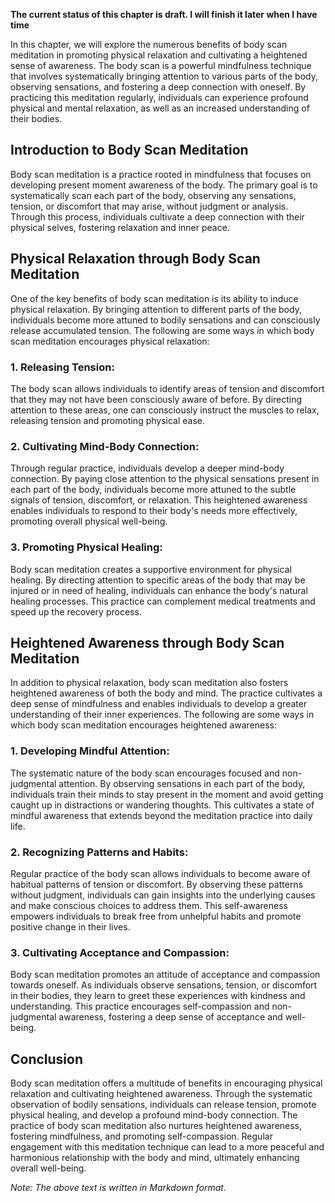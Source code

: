 **The current status of this chapter is draft. I will finish it later when I have time**

In this chapter, we will explore the numerous benefits of body scan meditation in promoting physical relaxation and cultivating a heightened sense of awareness. The body scan is a powerful mindfulness technique that involves systematically bringing attention to various parts of the body, observing sensations, and fostering a deep connection with oneself. By practicing this meditation regularly, individuals can experience profound physical and mental relaxation, as well as an increased understanding of their bodies.

Introduction to Body Scan Meditation
------------------------------------

Body scan meditation is a practice rooted in mindfulness that focuses on developing present moment awareness of the body. The primary goal is to systematically scan each part of the body, observing any sensations, tension, or discomfort that may arise, without judgment or analysis. Through this process, individuals cultivate a deep connection with their physical selves, fostering relaxation and inner peace.

Physical Relaxation through Body Scan Meditation
------------------------------------------------

One of the key benefits of body scan meditation is its ability to induce physical relaxation. By bringing attention to different parts of the body, individuals become more attuned to bodily sensations and can consciously release accumulated tension. The following are some ways in which body scan meditation encourages physical relaxation:

### 1. Releasing Tension:

The body scan allows individuals to identify areas of tension and discomfort that they may not have been consciously aware of before. By directing attention to these areas, one can consciously instruct the muscles to relax, releasing tension and promoting physical ease.

### 2. Cultivating Mind-Body Connection:

Through regular practice, individuals develop a deeper mind-body connection. By paying close attention to the physical sensations present in each part of the body, individuals become more attuned to the subtle signals of tension, discomfort, or relaxation. This heightened awareness enables individuals to respond to their body's needs more effectively, promoting overall physical well-being.

### 3. Promoting Physical Healing:

Body scan meditation creates a supportive environment for physical healing. By directing attention to specific areas of the body that may be injured or in need of healing, individuals can enhance the body's natural healing processes. This practice can complement medical treatments and speed up the recovery process.

Heightened Awareness through Body Scan Meditation
-------------------------------------------------

In addition to physical relaxation, body scan meditation also fosters heightened awareness of both the body and mind. The practice cultivates a deep sense of mindfulness and enables individuals to develop a greater understanding of their inner experiences. The following are some ways in which body scan meditation encourages heightened awareness:

### 1. Developing Mindful Attention:

The systematic nature of the body scan encourages focused and non-judgmental attention. By observing sensations in each part of the body, individuals train their minds to stay present in the moment and avoid getting caught up in distractions or wandering thoughts. This cultivates a state of mindful awareness that extends beyond the meditation practice into daily life.

### 2. Recognizing Patterns and Habits:

Regular practice of the body scan allows individuals to become aware of habitual patterns of tension or discomfort. By observing these patterns without judgment, individuals can gain insights into the underlying causes and make conscious choices to address them. This self-awareness empowers individuals to break free from unhelpful habits and promote positive change in their lives.

### 3. Cultivating Acceptance and Compassion:

Body scan meditation promotes an attitude of acceptance and compassion towards oneself. As individuals observe sensations, tension, or discomfort in their bodies, they learn to greet these experiences with kindness and understanding. This practice encourages self-compassion and non-judgmental awareness, fostering a deep sense of acceptance and well-being.

Conclusion
----------

Body scan meditation offers a multitude of benefits in encouraging physical relaxation and cultivating heightened awareness. Through the systematic observation of bodily sensations, individuals can release tension, promote physical healing, and develop a profound mind-body connection. The practice of body scan meditation also nurtures heightened awareness, fostering mindfulness, and promoting self-compassion. Regular engagement with this meditation technique can lead to a more peaceful and harmonious relationship with the body and mind, ultimately enhancing overall well-being.

*Note: The above text is written in Markdown format.*
